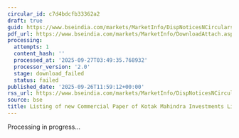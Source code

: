 ```yaml
---
circular_id: c7d4bdcfb33362a2
draft: true
guid: https://www.bseindia.com/markets/MarketInfo/DispNoticesNCirculars.aspx?Noticeid={A7E23D3F-13BA-4859-B523-1380CAB1B6B2}&noticeno=20250926-41&dt=09/26/2025&icount=41&totcount=76&flag=0
pdf_url: https://www.bseindia.com/markets/MarketInfo/DownloadAttach.aspx?id=20250926-41&attachedId=
processing:
  attempts: 1
  content_hash: ''
  processed_at: '2025-09-27T03:49:35.768932'
  processor_version: '2.0'
  stage: download_failed
  status: failed
published_date: '2025-09-26T11:59:12+00:00'
rss_url: https://www.bseindia.com/markets/MarketInfo/DispNoticesNCirculars.aspx?Noticeid={A7E23D3F-13BA-4859-B523-1380CAB1B6B2}&noticeno=20250926-41&dt=09/26/2025&icount=41&totcount=76&flag=0
source: bse
title: Listing of new Commercial Paper of Kotak Mahindra Investments Limited
---
```


Processing in progress...